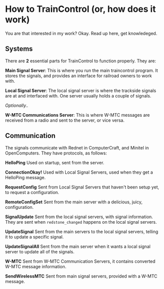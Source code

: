 # How to TrainControl (or, how does it work)
You are that interested in my work? Okay. Read up here, get knowledeged.

## Systems

There are **2** essential parts for TrainControl to function properly. They are:

**Main Signal Server**:
This is where you run the main traincontrol program. It stores the signals, and provides  an interface for railroad owners to work with.

**Local Signal Server**:
The local signal server is where the trackside signals are at and interfaced with. One server usually holds a couple of signals.

*Optionally..*

**W-MTC Communications Server**: This is where W-MTC messages are received from a radio and sent to the server, or vice versa. 

## Communication
The signals communicate with Rednet in ComputerCraft, and Minitel in OpenComputers. They have protocols, as follows:

**HelloPing** Used on startup, sent from the server.

**ConnectionOkay!** Used with Local Signal Servers, used when they get a HelloPing message.

**RequestConfig** Sent from Local Signal Servers that haven't been setup yet, to request a configuration.

**RemoteConfigSet** Sent from the main server with a delicious, juicy, configuration.

**SignalUpdate** Sent from the local signal servers, with signal information. They are sent when `redstone_changed` happens on the local signal servers.

**UpdateSignal** Sent from the main servers to the local signal servers, telling it to update a specific signal.

**UpdateSignalAll** Sent from the main server when it wants a local signal server to update all of the signals.

**W-MTC** Sent from W-MTC Communication Servers, it contains converted W-MTC message information.

**SendWirelessMTC** Sent from main signal servers, provided with a W-MTC message.

